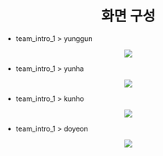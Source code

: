 <div align=center><h1>화면 구성</h1></div>

- team_intro_1 > yunggun
<div align=center>
    <img src="./Images/team_intro_1_yunggun.png">
</div>

- team_intro_1 > yunha
<div align=center>
    <img src="./Images/team_intro_1_yunha.png">
</div>

- team_intro_1 > kunho
<div align=center>
    <img src="./Images/team_intro_1_kunho.png">
</div>

- team_intro_1 > doyeon
<div align=center>
    <img src="./Images/team_intro_1_doyeon.png">
</div>
